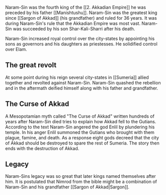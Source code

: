 Naram-Sin was the fourth king of the [[2. Akkadian Empire]] he was preceded by his father [[Manishtushu]]. Naram-Sin was the greatest king since [[Sargon of Akkad]] (his grandfather) and ruled for 36 years. It was during Naram-Sin's rule that the Akkadian Empire was most vast. Naram-Sin was succeeded by his son Shar-Kali-Sharri after his death. 

Naram-Sin increased royal control over the city-states by appointing his sons as governors and his daughters as priestesses. He solidified control over Elam.

## The great revolt
At some point during his reign several city-states in [[Sumeria]] allied together and revolted against Naram-Sin. Naram-Sin quashed the rebellion and in the aftermath deified himself along with his father and grandfather.

## The Curse of Akkad
A Mesopotamian myth called "The Curse of Akkad" written hundreds of years after Naram-Sin died tries to explain how Akkad fell to the Gutians. According to the text Naram-Sin angered the god Enlil by plundering his temple. In his anger Enlil summoned the Gutians who brought with them plague, famine, and death. As a response eight gods decreed that the city of Akkad should be destroyed to spare the rest of Sumeria. The story then ends with the destruction of Akkad.

## Legacy
Naram-Sins legacy was so great that later kings named themselves after him. It is postulated that Nimrod from the bible might be a combination of Naram-Sin and his grandfather [[Sargon of Akkad|Sargon]].